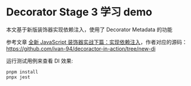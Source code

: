 # Decorator Stage 3 学习 demo

本文基于新版装饰器实现依赖注入，使用了 Decorator Metadata 的功能

参考文章 [全新 JavaScript 装饰器实战下篇：实现依赖注入](https://juejin.cn/post/7250356064989397053)，作者对应的源码：https://github.com/ivan-94/decoractor-in-action/tree/new-di


运行测试用例来查看 DI 效果: 
```
pnpm install
pnpx jest
```